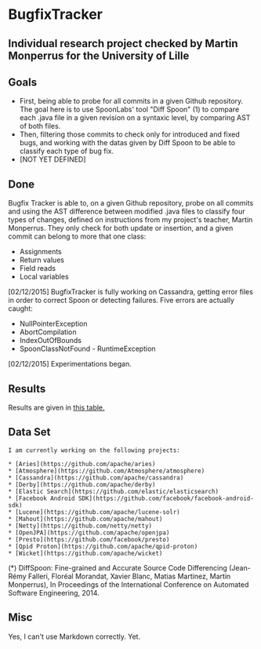 BugfixTracker
=============

## Individual research project checked by Martin Monperrus for the University of Lille 



Goals
-----

* First, being able to probe for all commits in a given Github repository. The goal here is to use SpoonLabs'
tool "Diff Spoon" (1) to compare each .java file in a given revision on a syntaxic level, by comparing AST of both files.
* Then, filtering those commits to check only for introduced and fixed bugs, and working
  with the datas given by Diff Spoon to be able to classify each type of bug fix. 
* [NOT YET DEFINED]
        


Done
----
Bugfix Tracker is able to, on a given Github repository, probe on all commits and using the
AST difference between modified .java files to classify four types of changes, defined on
instructions from my project's teacher, Martin Monperrus. They only check for both update or
insertion, and a given commit can belong to more that one class:
   - Assignments
   - Return values
   - Field reads
   - Local variables
        
        
[02/12/2015] BugfixTracker is fully working on Cassandra, getting error files in order to correct
Spoon or detecting failures. Five errors are actually caught:
   - NullPointerException
   - AbortCompilation
   - IndexOutOfBounds
   - SpoonClassNotFound
	- RuntimeException
   		
[02/12/2015] Experimentations began.
    
    
    
Results
-------
Results are given in [this table.](https://github.com/VaubanParty/BugfixTracker/blob/master/results/table.md)
    
   
Data Set
--------
    I am currently working on the following projects:
    
    * [Aries](https://github.com/apache/aries)
    * [Atmosphere](https://github.com/Atmosphere/atmosphere)
    * [Cassandra](https://github.com/apache/cassandra)
    * [Derby](https://github.com/apache/derby)
    * [Elastic Search](https://github.com/elastic/elasticsearch)
    * [Facebook Android SDK](https://github.com/facebook/facebook-android-sdk)
    * [Lucene](https://github.com/apache/lucene-solr)
    * [Mahout](https://github.com/apache/mahout)
    * [Netty](https://github.com/netty/netty)
    * [OpenJPA](https://github.com/apache/openjpa)
    * [Presto](https://github.com/facebook/presto)
    * [Qpid Proton](https://github.com/apache/qpid-proton)
    * [Wicket](https://github.com/apache/wicket)
    

        
(*) DiffSpoon: Fine-grained and Accurate Source Code Differencing (Jean-Rémy Falleri, Floréal Morandat,
Xavier Blanc, Matias Martinez, Martin Monperrus), In Proceedings of the International Conference on
Automated Software Engineering, 2014.


Misc
----

Yes, I can't use Markdown correctly. Yet.
